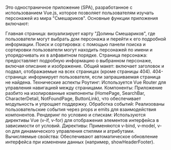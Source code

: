Это одностраничное приложение (SPA), разработанное с использованием Vue.js, которое позволяет пользователям изучать персонажей из мира "Смешариков". Основные функции приложения включают:

Главная страница: визуализирует карту "Долины Смешариков", где пользователи могут выбрать дом персонажа и перейти к его подробной информации.
Поиск и сортировка: с помощью панели поиска и сортировки пользователи могут находить персонажей по имени и упорядочивать их в алфавитном порядке.
Страница персонажа: предоставляет подробную информацию о выбранном персонаже, включая описание и изображение.
Общий макет: включает заголовок и подвал, отображаемые на всех страницах (кроме страницы 404).
404-страница: информирует пользователя, если запрашиваемая страница не найдена.
Технические аспекты
Роутинг: Используется Vue Router для управления навигацией между страницами.
Компоненты: Приложение разбито на изолированные компоненты (HomePage, SearchBar, CharacterDetail, NotFoundPage, ButtonLink), что обеспечивает модульность и упрощает поддержку.
Обработка событий: Реализованы пользовательские события через props и emits для взаимодействия компонентов.
Рендеринг по условию и спискам: Используются директивы Vue (v-if, v-for) для отображения элементов интерфейса в зависимости от условий.
Директивы: Применяются v-bind, v-model, v-on для динамического управления стилями и атрибутами.
Вычисляемые свойства: Обеспечивают автоматическое обновление интерфейса при изменении данных (например, showHeaderFooter).
